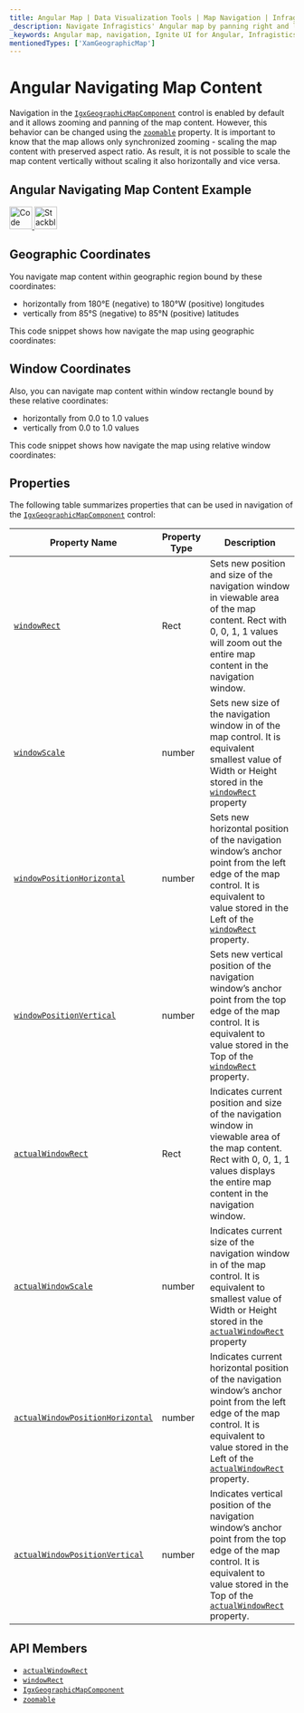 ```yaml
---
title: Angular Map | Data Visualization Tools | Map Navigation | Infragistics
_description: Navigate Infragistics' Angular map by panning right and left and zooming horizontally and vertically using mouse or touch. Learn about Ignite UI for Angular map's navigation capabilities!
_keywords: Angular map, navigation, Ignite UI for Angular, Infragistics
mentionedTypes: ['XamGeographicMap']
---
```


# Angular Navigating Map Content

Navigation in the [`IgxGeographicMapComponent`]({environment:dvApiBaseUrl}/products/ignite-ui-angular/api/docs/typescript/latest/classes/igxgeographicmapcomponent.html) control is enabled by default and it allows zooming and panning of the map content. However, this behavior can be changed using the [`zoomable`]({environment:dvApiBaseUrl}/products/ignite-ui-angular/api/docs/typescript/latest/classes/igxgeographicmapcomponent.html#zoomable) property. It is important to know that the map allows only synchronized zooming - scaling the map content with preserved aspect ratio. As result, it is not possible to scale the map content vertically without scaling it also horizontally and vice versa.

## Angular Navigating Map Content Example

<code-view style="height: 500px"
           data-demos-base-url="{environment:dvDemosBaseUrl}"
           iframe-src="{environment:dvDemosBaseUrl}/maps/geo-map-navigation"
           alt="Angular Navigating Map Content Example"
           github-src="maps/geo-map/navigation">
</code-view>

<html lang="en" xmlns="http://www.w3.org/1999/xhtml">
    <body>
      <a target="_blank" href="https://codesandbox.io/s/github/IgniteUI/igniteui-angular-examples/tree/master/samples/maps/geo-map/navigation?fontsize=14&hidenavigation=1&theme=dark&view=preview&file=/src/app.component.html" rel="noopener noreferrer">
            <img height="40px" style="border-radius: 0rem; max-width: 100%;" alt="Code Sandbox" src="https://static.infragistics.com/xplatform/images/browsers/open-sandbox.png"/>
        </a>
        <a target="_blank" href="https://stackblitz.com/github/IgniteUI/igniteui-angular-examples/tree/master/samples/maps/geo-map/navigation?file=src%2Fapp.component.html" rel="noopener noreferrer">
            <img height="40px" style="border-radius: 0rem; max-width: 100%;" alt="Stackblitz" src="https://static.infragistics.com/xplatform/images/browsers/open-stackblitz.png"/>
        </a>
    </body>
</html>

<div class="divider--half"></div>

## Geographic Coordinates

You navigate map content within geographic region bound by these coordinates:

-   horizontally from 180°E (negative) to 180°W (positive) longitudes
-   vertically from 85°S (negative) to 85°N (positive) latitudes

This code snippet shows how navigate the map using geographic coordinates:

## Window Coordinates

Also, you can navigate map content within window rectangle bound by these relative coordinates:

-   horizontally from 0.0 to 1.0 values
-   vertically from 0.0 to 1.0 values

This code snippet shows how navigate the map using relative window coordinates:

## Properties

The following table summarizes properties that can be used in navigation of the [`IgxGeographicMapComponent`]({environment:dvApiBaseUrl}/products/ignite-ui-angular/api/docs/typescript/latest/classes/igxgeographicmapcomponent.html) control:

| Property Name                                                                                                                                                                             | Property Type | Description                                                                                                                                                                                                                                                                                                                                      |
| ----------------------------------------------------------------------------------------------------------------------------------------------------------------------------------------- | ------------- | ------------------------------------------------------------------------------------------------------------------------------------------------------------------------------------------------------------------------------------------------------------------------------------------------------------------------------------------------ |
| [`windowRect`]({environment:dvApiBaseUrl}/products/ignite-ui-angular/api/docs/typescript/latest/classes/igxseriesviewercomponent.html#windowrect)                                         | Rect          | Sets new position and size of the navigation window in viewable area of the map content. Rect with 0, 0, 1, 1 values will zoom out the entire map content in the navigation window.                                                                                                                                                              |
| [`windowScale`]({environment:dvApiBaseUrl}/products/ignite-ui-angular/api/docs/typescript/latest/classes/igxgeographicmapcomponent.html#windowscale)                                      | number        | Sets new size of the navigation window in of the map control. It is equivalent smallest value of Width or Height stored in the [`windowRect`]({environment:dvApiBaseUrl}/products/ignite-ui-angular/api/docs/typescript/latest/classes/igxseriesviewercomponent.html#windowrect) property                                                        |
| [`windowPositionHorizontal`]({environment:dvApiBaseUrl}/products/ignite-ui-angular/api/docs/typescript/latest/classes/igxseriesviewercomponent.html#windowpositionhorizontal)             | number        | Sets new horizontal position of the navigation window’s anchor point from the left edge of the map control. It is equivalent to value stored in the Left of the [`windowRect`]({environment:dvApiBaseUrl}/products/ignite-ui-angular/api/docs/typescript/latest/classes/igxseriesviewercomponent.html#windowrect) property.                      |
| [`windowPositionVertical`]({environment:dvApiBaseUrl}/products/ignite-ui-angular/api/docs/typescript/latest/classes/igxseriesviewercomponent.html#windowpositionvertical)                 | number        | Sets new vertical position of the navigation window’s anchor point from the top edge of the map control. It is equivalent to value stored in the Top of the [`windowRect`]({environment:dvApiBaseUrl}/products/ignite-ui-angular/api/docs/typescript/latest/classes/igxseriesviewercomponent.html#windowrect) property.                          |
| [`actualWindowRect`]({environment:dvApiBaseUrl}/products/ignite-ui-angular/api/docs/typescript/latest/classes/igxseriesviewercomponent.html#actualwindowrect)                             | Rect          | Indicates current position and size of the navigation window in viewable area of the map content. Rect with 0, 0, 1, 1 values displays the entire map content in the navigation window.                                                                                                                                                          |
| [`actualWindowScale`]({environment:dvApiBaseUrl}/products/ignite-ui-angular/api/docs/typescript/latest/classes/igxgeographicmapcomponent.html#actualwindowscale)                          | number        | Indicates current size of the navigation window in of the map control. It is equivalent to smallest value of Width or Height stored in the [`actualWindowRect`]({environment:dvApiBaseUrl}/products/ignite-ui-angular/api/docs/typescript/latest/classes/igxseriesviewercomponent.html#actualwindowrect) property                                |
| [`actualWindowPositionHorizontal`]({environment:dvApiBaseUrl}/products/ignite-ui-angular/api/docs/typescript/latest/classes/igxseriesviewercomponent.html#actualwindowpositionhorizontal) | number        | Indicates current horizontal position of the navigation window’s anchor point from the left edge of the map control. It is equivalent to value stored in the Left of the [`actualWindowRect`]({environment:dvApiBaseUrl}/products/ignite-ui-angular/api/docs/typescript/latest/classes/igxseriesviewercomponent.html#actualwindowrect) property. |
| [`actualWindowPositionVertical`]({environment:dvApiBaseUrl}/products/ignite-ui-angular/api/docs/typescript/latest/classes/igxseriesviewercomponent.html#actualwindowpositionvertical)     | number        | Indicates vertical position of the navigation window’s anchor point from the top edge of the map control. It is equivalent to value stored in the Top of the [`actualWindowRect`]({environment:dvApiBaseUrl}/products/ignite-ui-angular/api/docs/typescript/latest/classes/igxseriesviewercomponent.html#actualwindowrect) property.             |

## API Members

-   [`actualWindowRect`]({environment:dvApiBaseUrl}/products/ignite-ui-angular/api/docs/typescript/latest/classes/igxseriesviewercomponent.html#actualwindowrect)
-   [`windowRect`]({environment:dvApiBaseUrl}/products/ignite-ui-angular/api/docs/typescript/latest/classes/igxseriesviewercomponent.html#windowrect)
-   [`IgxGeographicMapComponent`]({environment:dvApiBaseUrl}/products/ignite-ui-angular/api/docs/typescript/latest/classes/igxgeographicmapcomponent.html)
-   [`zoomable`]({environment:dvApiBaseUrl}/products/ignite-ui-angular/api/docs/typescript/latest/classes/igxgeographicmapcomponent.html#zoomable)
